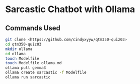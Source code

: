 # Sarcastic Chatbot with Ollama

## Commands Used
```sh
git clone <https://github.com/cindyxyyw/qtm350-quiz03>
cd qtm350-quiz03
mkdir ollama
cd ollama
touch Modelfile
touch Modelfile ollama.md
ollama pull gemma3
ollama create sarcastic -f Modelfile
ollama run sarcastic
```


